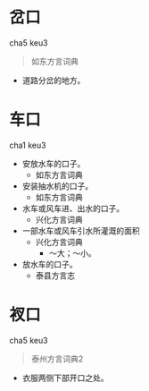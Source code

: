 # 岔口
cha5 keu3
> 如东方言词典
- 道路分岔的地方。

# 车口
cha1 keu3
+ 安放水车的口子。
  * 如东方言词典
+ 安装抽水机的口子。
  * 如东方言词典
+ 水车或风车进、出水的口子。
  * 兴化方言词典
+ 一部水车或风车引水所灌溉的面积
  * 兴化方言词典
    - ～大；～小。
+ 放水车的口子。
  * 泰县方言志


# 衩口
cha5 keu3
> 泰州方言词典2
- 衣服两侧下部开口之处。